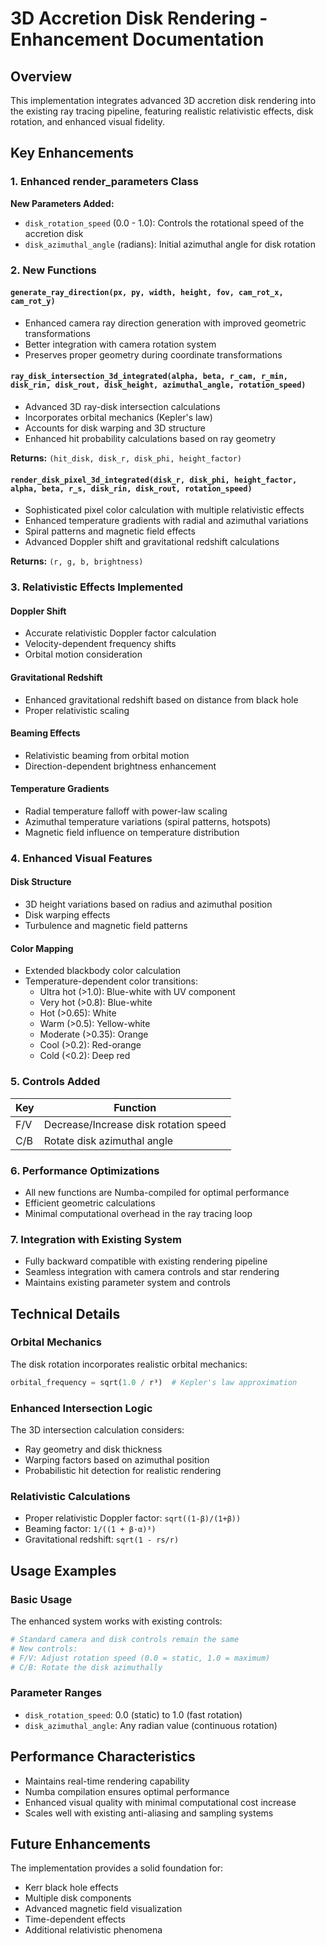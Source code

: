 # 3D Accretion Disk Rendering - Enhancement Documentation

## Overview
This implementation integrates advanced 3D accretion disk rendering into the existing ray tracing pipeline, featuring realistic relativistic effects, disk rotation, and enhanced visual fidelity.

## Key Enhancements

### 1. Enhanced render_parameters Class
**New Parameters Added:**
- `disk_rotation_speed` (0.0 - 1.0): Controls the rotational speed of the accretion disk
- `disk_azimuthal_angle` (radians): Initial azimuthal angle for disk rotation

### 2. New Functions

#### `generate_ray_direction(px, py, width, height, fov, cam_rot_x, cam_rot_y)`
- Enhanced camera ray direction generation with improved geometric transformations
- Better integration with camera rotation system
- Preserves proper geometry during coordinate transformations

#### `ray_disk_intersection_3d_integrated(alpha, beta, r_cam, r_min, disk_rin, disk_rout, disk_height, azimuthal_angle, rotation_speed)`
- Advanced 3D ray-disk intersection calculations
- Incorporates orbital mechanics (Kepler's law)
- Accounts for disk warping and 3D structure
- Enhanced hit probability calculations based on ray geometry

**Returns:** `(hit_disk, disk_r, disk_phi, height_factor)`

#### `render_disk_pixel_3d_integrated(disk_r, disk_phi, height_factor, alpha, beta, r_s, disk_rin, disk_rout, rotation_speed)`
- Sophisticated pixel color calculation with multiple relativistic effects
- Enhanced temperature gradients with radial and azimuthal variations
- Spiral patterns and magnetic field effects
- Advanced Doppler shift and gravitational redshift calculations

**Returns:** `(r, g, b, brightness)`

### 3. Relativistic Effects Implemented

#### Doppler Shift
- Accurate relativistic Doppler factor calculation
- Velocity-dependent frequency shifts
- Orbital motion consideration

#### Gravitational Redshift
- Enhanced gravitational redshift based on distance from black hole
- Proper relativistic scaling

#### Beaming Effects
- Relativistic beaming from orbital motion
- Direction-dependent brightness enhancement

#### Temperature Gradients
- Radial temperature falloff with power-law scaling
- Azimuthal temperature variations (spiral patterns, hotspots)
- Magnetic field influence on temperature distribution

### 4. Enhanced Visual Features

#### Disk Structure
- 3D height variations based on radius and azimuthal position
- Disk warping effects
- Turbulence and magnetic field patterns

#### Color Mapping
- Extended blackbody color calculation
- Temperature-dependent color transitions:
  - Ultra hot (>1.0): Blue-white with UV component
  - Very hot (>0.8): Blue-white
  - Hot (>0.65): White
  - Warm (>0.5): Yellow-white
  - Moderate (>0.35): Orange
  - Cool (>0.2): Red-orange
  - Cold (<0.2): Deep red

### 5. Controls Added

| Key | Function |
|-----|----------|
| F/V | Decrease/Increase disk rotation speed |
| C/B | Rotate disk azimuthal angle |

### 6. Performance Optimizations

- All new functions are Numba-compiled for optimal performance
- Efficient geometric calculations
- Minimal computational overhead in the ray tracing loop

### 7. Integration with Existing System

- Fully backward compatible with existing rendering pipeline
- Seamless integration with camera controls and star rendering
- Maintains existing parameter system and controls

## Technical Details

### Orbital Mechanics
The disk rotation incorporates realistic orbital mechanics:
```python
orbital_frequency = sqrt(1.0 / r³)  # Kepler's law approximation
```

### Enhanced Intersection Logic
The 3D intersection calculation considers:
- Ray geometry and disk thickness
- Warping factors based on azimuthal position
- Probabilistic hit detection for realistic rendering

### Relativistic Calculations
- Proper relativistic Doppler factor: `sqrt((1-β)/(1+β))`
- Beaming factor: `1/((1 + β·α)³)`
- Gravitational redshift: `sqrt(1 - rs/r)`

## Usage Examples

### Basic Usage
The enhanced system works with existing controls:
```python
# Standard camera and disk controls remain the same
# New controls:
# F/V: Adjust rotation speed (0.0 = static, 1.0 = maximum)
# C/B: Rotate the disk azimuthally
```

### Parameter Ranges
- `disk_rotation_speed`: 0.0 (static) to 1.0 (fast rotation)
- `disk_azimuthal_angle`: Any radian value (continuous rotation)

## Performance Characteristics

- Maintains real-time rendering capability
- Numba compilation ensures optimal performance
- Enhanced visual quality with minimal computational cost increase
- Scales well with existing anti-aliasing and sampling systems

## Future Enhancements

The implementation provides a solid foundation for:
- Kerr black hole effects
- Multiple disk components
- Advanced magnetic field visualization
- Time-dependent effects
- Additional relativistic phenomena